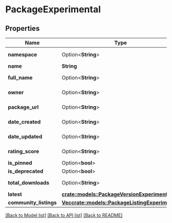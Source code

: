 # PackageExperimental

## Properties

Name | Type | Description | Notes
------------ | ------------- | ------------- | -------------
**namespace** | Option<**String**> |  | [optional][readonly]
**name** | **String** |  |
**full_name** | Option<**String**> |  | [optional][readonly]
**owner** | Option<**String**> |  | [optional][readonly]
**package_url** | Option<**String**> |  | [optional][readonly]
**date_created** | Option<**String**> |  | [optional][readonly]
**date_updated** | Option<**String**> |  | [optional][readonly]
**rating_score** | Option<**String**> |  | [optional][readonly]
**is_pinned** | Option<**bool**> |  | [optional]
**is_deprecated** | Option<**bool**> |  | [optional]
**total_downloads** | Option<**String**> |  | [optional][readonly]
**latest** | [**crate::models::PackageVersionExperimental**](PackageVersionExperimental.md) |  |
**community_listings** | [**Vec<crate::models::PackageListingExperimental>**](PackageListingExperimental.md) |  |

[[Back to Model list]](../README.md#documentation-for-models) [[Back to API list]](../README.md#documentation-for-api-endpoints) [[Back to README]](../README.md)


